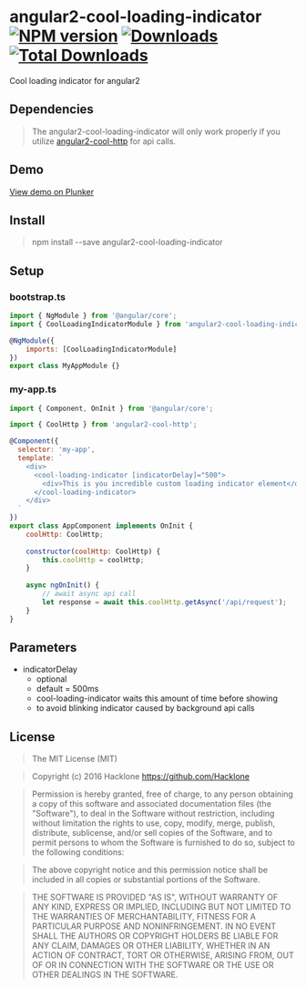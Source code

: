 [npm-url]: https://npmjs.org/package/angular2-cool-loading-indicator
[npm-image]: https://img.shields.io/npm/v/angular2-cool-loading-indicator.svg
[downloads-image]: https://img.shields.io/npm/dm/angular2-cool-loading-indicator.svg
[total-downloads-image]: https://img.shields.io/npm/dt/angular2-cool-loading-indicator.svg

# angular2-cool-loading-indicator [![NPM version][npm-image]][npm-url] [![Downloads][downloads-image]][npm-url]  [![Total Downloads][total-downloads-image]][npm-url]
Cool loading indicator for angular2

## Dependencies
> The angular2-cool-loading-indicator will only work properly if you utilize [angular2-cool-http](https://github.com/Hacklone/angular2-cool-http) for api calls.

## Demo
[View demo on Plunker](https://embed.plnkr.co/zusopx/)

## Install 
> npm install --save angular2-cool-loading-indicator

## Setup
### bootstrap.ts
```javascript
import { NgModule } from '@angular/core';
import { CoolLoadingIndicatorModule } from 'angular2-cool-loading-indicator';

@NgModule({
    imports: [CoolLoadingIndicatorModule]
})
export class MyAppModule {}

```
### my-app.ts
```javascript
import { Component, OnInit } from '@angular/core';

import { CoolHttp } from 'angular2-cool-http';

@Component({
  selector: 'my-app',
  template: `
    <div>
      <cool-loading-indicator [indicatorDelay]="500">
        <div>This is you incredible custom loading indicator element</div>
      </cool-loading-indicator> 
    </div>
  `
})
export class AppComponent implements OnInit { 
    coolHttp: CoolHttp;
    
    constructor(coolHttp: CoolHttp) {
        this.coolHttp = coolHttp;   
    }
    
    async ngOnInit() {
        // await async api call
        let response = await this.coolHttp.getAsync('/api/request');
    }
}
```

## Parameters
- indicatorDelay
  * optional
  * default = 500ms
  * cool-loading-indicator waits this amount of time before showing 
  * to avoid blinking indicator caused by background api calls

## License
> The MIT License (MIT)

> Copyright (c) 2016 Hacklone
> https://github.com/Hacklone

> Permission is hereby granted, free of charge, to any person obtaining a copy
> of this software and associated documentation files (the "Software"), to deal
> in the Software without restriction, including without limitation the rights
> to use, copy, modify, merge, publish, distribute, sublicense, and/or sell
> copies of the Software, and to permit persons to whom the Software is
> furnished to do so, subject to the following conditions:

> The above copyright notice and this permission notice shall be included in all
> copies or substantial portions of the Software.

> THE SOFTWARE IS PROVIDED "AS IS", WITHOUT WARRANTY OF ANY KIND, EXPRESS OR
> IMPLIED, INCLUDING BUT NOT LIMITED TO THE WARRANTIES OF MERCHANTABILITY,
> FITNESS FOR A PARTICULAR PURPOSE AND NONINFRINGEMENT. IN NO EVENT SHALL THE
> AUTHORS OR COPYRIGHT HOLDERS BE LIABLE FOR ANY CLAIM, DAMAGES OR OTHER
> LIABILITY, WHETHER IN AN ACTION OF CONTRACT, TORT OR OTHERWISE, ARISING FROM,
> OUT OF OR IN CONNECTION WITH THE SOFTWARE OR THE USE OR OTHER DEALINGS IN THE
> SOFTWARE.

